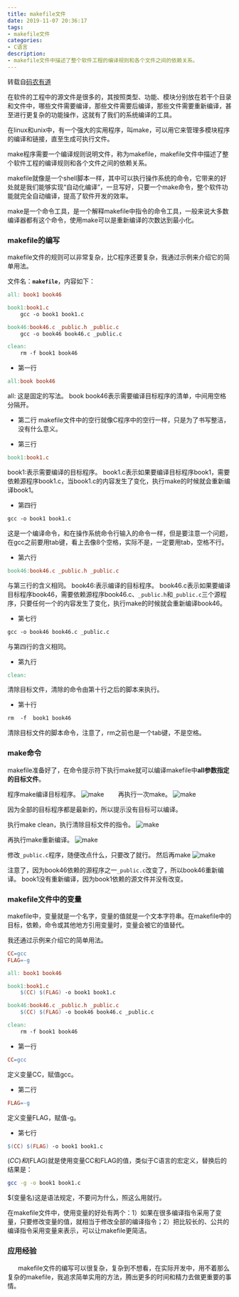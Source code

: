```yaml
---
title: makefile文件
date: 2019-11-07 20:36:17
tags:
- makefile文件
categories:
- C语言
description:
- makefile文件中描述了整个软件工程的编译规则和各个文件之间的依赖关系。
---
```


<!--more-->
转载自[码农有道](https://blog.csdn.net/wucz122140729/article/details/98477445)

  在软件的工程中的源文件是很多的，其按照类型、功能、模块分别放在若干个目录和文件中，哪些文件需要编译，那些文件需要后编译，那些文件需要重新编译，甚至进行更复杂的功能操作，这就有了我们的系统编译的工具。

在linux和unix中，有一个强大的实用程序，叫make，可以用它来管理多模块程序的编译和链接，直至生成可执行文件。

make程序需要一个编译规则说明文件，称为makefile，makefile文件中描述了整个软件工程的编译规则和各个文件之间的依赖关系。

makefile就像是一个shell脚本一样，其中可以执行操作系统的命令，它带来的好处就是我们能够实现“自动化编译”，一旦写好，只要一个make命令，整个软件功能就完全自动编译，提高了软件开发的效率。

make是一个命令工具，是一个解释makefile中指令的命令工具，一般来说大多数编译器都有这个命令，使用make可以是重新编译的次数达到最小化。

### makefile的编写
makefile文件的规则可以非常复杂，比C程序还要复杂，我通过示例来介绍它的简单用法。

文件名：**`makefile`**，内容如下：
```makefile
all: book1 book46

book1:book1.c
	gcc -o book1 book1.c

book46:book46.c _public.h _public.c
	gcc -o book46 book46.c _public.c

clean:
	rm -f book1 book46
```


* 第一行
```makefile
all:book book46
```
all: 这是固定的写法。
book book46表示需要编译目标程序的清单，中间用空格分隔开。

* 第二行
makefile文件中的空行就像C程序中的空行一样，只是为了书写整洁，没有什么意义。

* 第三行
```makefile
book1:book1.c
```

book1:表示需要编译的目标程序。
book1.c表示如果要编译目标程序book1，需要依赖源程序book1.c，当book1.c的内容发生了变化，执行make的时候就会重新编译book1。
* 第四行
```makefile
gcc -o book1 book1.c
```

这是一个编译命令，和在操作系统命令行输入的命令一样，但是要注意一个问题，在gcc之前要用tab键，看上去像8个空格，实际不是，一定要用tab，空格不行。

* 第六行
```makefile
book46:book46.c _public.h _public.c
```

与第三行的含义相同。
book46:表示编译的目标程序。
book46.c表示如果要编译目标程序book46，需要依赖源程序book46.c、`_public.h`和`_public.c`三个源程序，只要任何一个的内容发生了变化，执行make的时候就会重新编译book46。

* 第七行
```makefile
gcc -o book46 book46.c _public.c
```

与第四行的含义相同。

* 第九行
```makefile
clean:
```

清除目标文件，清除的命令由第十行之后的脚本来执行。

* 第十行
```makefile
rm  -f  book1 book46
```

清除目标文件的脚本命令，注意了，rm之前也是一个tab键，不是空格。

### make命令
makefile准备好了，在命令提示符下执行make就可以编译makefile中**all参数指定的目标文件**。

程序make编译目标程序。
![make](m1.png)
      
再执行一次make。
![make](m2.png)

因为全部的目标程序都是最新的，所以提示没有目标可以编译。

执行make clean，执行清除目标文件的指令。
![make](m3.png)

再执行make重新编译。
![make](m4.png)

修改`_public.c`程序，随便改点什么，只要改了就行。
然后再make
![make](m5.png)

注意了，因为book46依赖的源程序之一`_public.c`改变了，所以book46重新编译。
book1没有重新编译，因为book1依赖的源文件并没有改变。

### makefile文件中的变量
makefile中，变量就是一个名字，变量的值就是一个文本字符串。在makefile中的目标，依赖，命令或其他地方引用变量时，变量会被它的值替代。

我还通过示例来介绍它的简单用法。
```makefile
CC=gcc
FLAG=-g

all: book1 book46

book1:book1.c
	$(CC) $(FLAG) -o book1 book1.c

book46:book46.c _public.h _public.c
	$(CC) $(FLAG) -o book46 book46.c _public.c

clean:
	rm -f book1 book46
```

* 第一行
```makefile
CC=gcc
```

定义变量CC，赋值gcc。

* 第二行
```makefile
FLAG=-g
```

定义变量FLAG，赋值-g。

* 第七行
```makefile
$(CC) $(FLAG) -o book1 book1.c
```

$(CC)和$(FLAG)就是使用变量CC和FLAG的值，类似于C语言的宏定义，替换后的结果是：
```bash
gcc -g -o book1 book1.c
```

$(变量名)这是语法规定，不要问为什么，照这么用就行。

在makefile文件中，使用变量的好处有两个：1）如果在很多编译指令采用了变量，只要修改变量的值，就相当于修改全部的编译指令；2）把比较长的、公共的编译指令采用变量来表示，可以让makefile更简洁。

### 应用经验
      makefile文件的编写可以很复杂，复杂到不想看，在实际开发中，用不着那么复杂的makefile，我追求简单实用的方法，腾出更多的时间和精力去做更重要的事情。

